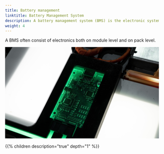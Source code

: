 ```yaml
---
title: Battery management
linktitle: Battery Management System
description: A battery management system (BMS) is the electronic system that manages the battery, such as by protecting the battery, monitoring its state, calculating secondary data as range and performing balancing of cells.
weight: 4
---
```


A BMS often consist of electronics both on module level and on pack level.

![BMS](batterymanagement1.jpg "Battery management electronics for Audi e-tron battery pack")




{{% children description="true" depth="1" %}}
